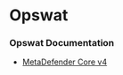 # Opswat


### Opswat Documentation

 * [MetaDefender Core v4](https://onlinehelp.opswat.com/corev4/1._Quick_Start_with_Metadefender_Core.html)
